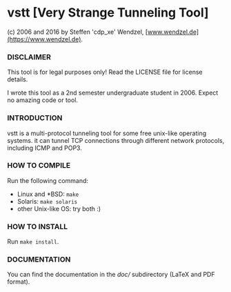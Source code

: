 # vstt [Very Strange Tunneling Tool]

(c) 2006 and 2016 by Steffen 'cdp_xe' Wendzel, [www.wendzel.de](https://www.wendzel.de).

### DISCLAIMER

This tool is for legal purposes only! Read the LICENSE
file for license details.

I wrote this tool as a 2nd semester undergraduate student in 2006. Expect no amazing code or tool.

### INTRODUCTION

vstt is a multi-protocol tunneling tool for some free
unix-like operating systems. it can tunnel TCP
connections through different network protocols,
including ICMP and POP3.

### HOW TO COMPILE

Run the following command:

- Linux and *BSD:  `make`
- Solaris: `make solaris`
- other Unix-like OS: try both :)

### HOW TO INSTALL

Run `make install`.

### DOCUMENTATION

You can find the documentation in the *doc/* subdirectory (LaTeX and PDF format).


